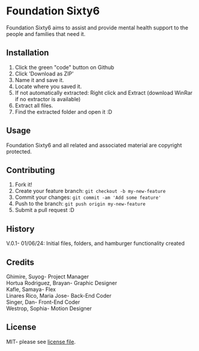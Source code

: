# Foundation Sixty6  

Foundation Sixty6 aims to assist and provide mental health support to the people and families that need it.  

## Installation  

1. Click the green "code" button on Github  
2. Click 'Download as ZIP'  
3. Name it and save it.  
4. Locate where you saved it.  
5. If not automatically extracted: Right click and Extract (download WinRar if no extractor is available)  
6. Extract all files.  
7. Find the extracted folder and open it :D  

## Usage  

Foundation Sixty6 and all related and associated material are copyright protected.  

## Contributing  

1. Fork it!  
2. Create your feature branch: `git checkout -b my-new-feature`  
3. Commit your changes: `git commit -am 'Add some feature'`  
4. Push to the branch: `git push origin my-new-feature`  
5. Submit a pull request :D  

## History  

V.0.1- 01/06/24: Initial files, folders, and hamburger functionality created  

## Credits  

Ghimire, Suyog- Project Manager  
Hortua Rodriguez, Brayan- Graphic Designer  
Kafle, Samaya- Flex  
Linares Rico, Maria Jose- Back-End Coder  
Singer, Dan- Front-End Coder  
Westrop, Sophia- Motion Designer  

## License  

MIT- please see [license file](LICENSE).  